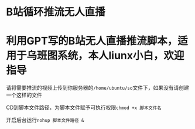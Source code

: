 # B站循环推流无人直播


# 利用GPT写的B站无人直播推流脚本，适用于乌班图系统，本人liunx小白，欢迎指导


请将需要推流的视频上传到你服务器的```/home/ubuntu/so```文件下，如果没有请创建一个这样的文件


CD到脚本文件路径，为脚本文件赋予可执行权限```chmod +x 脚本文件名```


开启后台运行```nohup 脚本文件路径 &```
